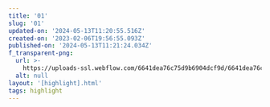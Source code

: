 ```yaml
---
title: '01'
slug: '01'
updated-on: '2024-05-13T11:20:55.516Z'
created-on: '2023-02-06T19:56:55.093Z'
published-on: '2024-05-13T11:21:24.034Z'
f_transparent-png:
  url: >-
    https://uploads-ssl.webflow.com/6641dea76c75d9b6904dcf9d/6641dea76c75d9b6904dd3ad_111-17.png
  alt: null
layout: '[highlight].html'
tags: highlight
---
```



